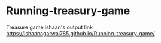 # Running-treasury-game
Treasure game ishaan's output link  https://ishaanagarwal785.github.io/Running-treasury-game/
